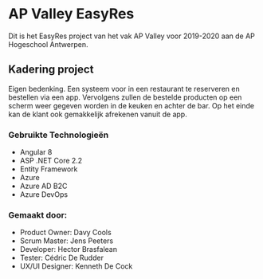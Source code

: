 # AP Valley EasyRes
Dit is het EasyRes project van het vak AP Valley voor 2019-2020 aan de AP Hogeschool Antwerpen.

## Kadering project
Eigen bedenking.
Een systeem voor in een restaurant te reserveren en bestellen via een app. Vervolgens zullen de bestelde producten op een scherm weer gegeven worden in de keuken en achter de bar. Op het einde kan de klant ook gemakkelijk afrekenen vanuit de app.

### Gebruikte Technologieën
- Angular 8
- ASP .NET Core 2.2
- Entity Framework
- Azure
- Azure AD B2C
- Azure DevOps

### Gemaakt door:
* Product Owner: Davy Cools  
* Scrum Master: Jens Peeters  
* Developer: Hector Brasfalean  
* Tester: Cédric De Rudder  
* UX/UI Designer: Kenneth De Cock  
